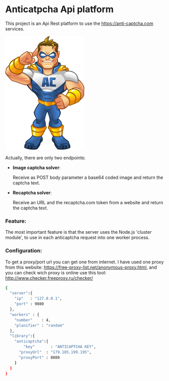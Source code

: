# Anticatpcha Api platform
This project is an Api Rest platform to use the https://anti-captcha.com services.

![N|Solid](https://github.com/damiancipolat/Cluster-Anticaptcha-Api/blob/master/doc/anticaptcha_hero.png?raw=true)


Actually, there are only two endpoints:
- **Image captcha solver**: 

  Receive as POST body parameter a base64 coded image and return the captcha text.

- **Recaptcha solver**: 

   Receive an URL and the recaptcha.com token from a website and return the captcha text.

### Feature:
The most important feature is that the server uses the Node.js 'cluster module', to use in each anticaptcha request into one worker process.

### Configuration:
To get a proxy/port url you can get one from internet.
I have used one proxy from this website: https://free-proxy-list.net/anonymous-proxy.html, and you can check wich proxy is online use this tool: http://www.checker.freeproxy.ru/checker/

```sh
{
  "server":{
    "ip"   : "127.0.0.1",
    "port" : 9080
  },
  "workers" : {
    "number"    : 4,
    "planifier" : "random"
  },
  "library":{
  	"anticaptcha":{
  		"key"       : "ANTICAPTCHA KEY",
      "proxyUrl"  : "179.185.199.195",
      "proxyPort" : 8080
  	}
  }
}
```
